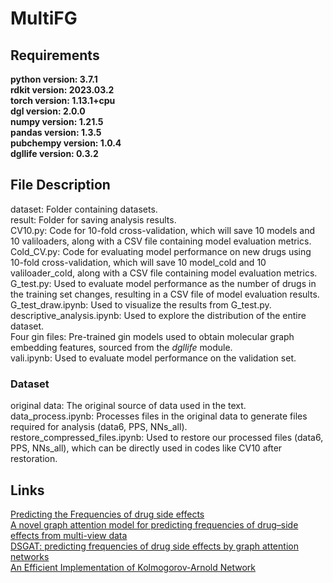 # MultiFG

## Requirements  
**python version: 3.7.1**   
**rdkit version: 2023.03.2**  
**torch version: 1.13.1+cpu**  
**dgl version: 2.0.0**  
**numpy version: 1.21.5**  
**pandas version: 1.3.5**  
**pubchempy version: 1.0.4**  
**dgllife version: 0.3.2**   
## File Description  
dataset: Folder containing datasets.  
result: Folder for saving analysis results.  
CV10.py: Code for 10-fold cross-validation, which will save 10 models and 10 valiloaders, along with a CSV file containing model evaluation metrics.  
Cold_CV.py: Code for evaluating model performance on new drugs using 10-fold cross-validation, which will save 10 model_cold and 10 valiloader_cold, along with a CSV file containing model evaluation metrics.  
G_test.py: Used to evaluate model performance as the number of drugs in the training set changes, resulting in a CSV file of model evaluation results.  
G_test_draw.ipynb: Used to visualize the results from G_test.py.  
descriptive_analysis.ipynb: Used to explore the distribution of the entire dataset.  
Four gin files: Pre-trained gin models used to obtain molecular graph embedding features, sourced from the *dgllife* module.  
vali.ipynb: Used to evaluate model performance on the validation set.  
### Dataset  
original data: The original source of data used in the text.  
data_process.ipynb: Processes files in the original data to generate files required for analysis (data6, PPS, NNs_all).  
restore_compressed_files.ipynb: Used to restore our processed files (data6, PPS, NNs_all), which can be directly used in codes like CV10 after restoration.   
## Links    
[Predicting the Frequencies of drug side effects](https://github.com/paccanarolab/Side-effect-Frequencies "Predicting the Frequencies of drug side effects")   
[A novel graph attention model for predicting frequencies of drug–side effects from multi-view data](https://github.com/zhc940702/MGPred "A novel graph attention model for predicting frequencies of drug–side effects from multi-view data")   
[DSGAT: predicting frequencies of drug side effects by graph attention networks](https://github.com/xxy45/DSGAT "DSGAT: predicting frequencies of drug side effects by graph attention networks")  
[An Efficient Implementation of Kolmogorov-Arnold Network](https://github.com/Blealtan/efficient-kan "An Efficient Implementation of Kolmogorov-Arnold Network")
